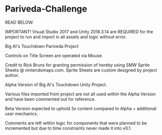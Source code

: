 # Pariveda-Challenge

READ BELOW:

IMPORTANT! Visual Studio 2017 and Unity 2018.3.14 are REQUIRED for the project to run and import in all assets and logic without error.

Big Al's Touchdown Pariveda Project

Controls on Title Screen are operated via Mouse.

Credit to Rick Bruns for granting permission of hereby using SMW Sprite Sheets @ nintendomaps.com.
Sprite Sheets are custom designed by project author.

Alpha Version of Big Al's Touchdown Unity Project.

Various files imported from project are not all used within the Alpha Version and have been commented out for reference.

Beta Version expected to uphold 3x content compared to Alpha + additional user mechanics.

Comments are left within logic for components that were planned to be incremented but due to time constraints never made it into v0.1.



